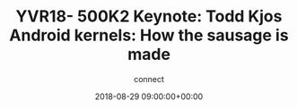 ---
amazon_s3_presentation_url: None
amazon_s3_video_url: None
author: connect
categories:
- yvr18
comments: false
date: '2018-08-29 09:00:00+00:00'
layout: resource-post
session_id: YVR18-500K2
session_track: Keynote
slideshare_presentation_url: None
speakers:
- biography: ''
  company: Google
  job-title: Software Engineer
  name: Todd Kjos
  speaker-image: ToddKjos.gif
title: 'YVR18- 500K2 Keynote: Todd Kjos Android kernels: How the sausage is made'
youtube_video_url: None
---